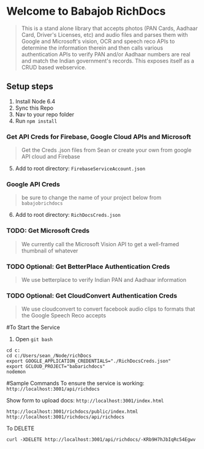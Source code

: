 # Welcome to Babajob RichDocs
> This is a stand alone library that accepts photos (PAN Cards, Aadhaar Card, Driver's Licenses, etc) and audio files and parses them with Google and Microsoft's vision, OCR and speech reco APIs to determine the information therein and then calls various authentication APIs to verify PAN and/or Aadhaar numbers are real and match the Indian government's records. 
> This exposes itself as a CRUD based webservice. 


## Setup steps
1. Install Node 6.4 
2. Sync this Repo
3. Nav to your repo folder
4. Run `npm install`

### Get API Creds for Firebase, Google Cloud APIs and Microsoft
> Get the Creds .json files from Sean or create your own from google API cloud and Firebase
5. Add to root directory: `FirebaseServiceAccount.json`

### Google API Creds 
> be sure to change the name of your project below from `babajobrichdocs`
6. Add to root directory: `RichDocsCreds.json`

### TODO: Get Microsoft Creds
> We currently call the Microsoft Vision API to get a well-framed thumbnail of whatever 

### TODO Optional: Get BetterPlace Authentication Creds
> We use betterplace to verify Indian PAN and Aadhaar information

### TODO Optional: Get CloudConvert Authentication Creds
> We use cloudconvert to convert facebook audio clips to formats that the Google Speech Reco accepts


#To Start the Service
1. Open `git bash` 
```
cd c:
cd c:/Users/sean_/Node/richDocs
export GOOGLE_APPLICATION_CREDENTIALS="./RichDocsCreds.json"
export GCLOUD_PROJECT="babarichdocs"
nodemon
```


#Sample Commands
To ensure the service is working: `http://localhost:3001/api/richdocs`

Show form to upload docs: `http://localhost:3001/index.html`
```
http://localhost:3001/richdocs/public/index.html
http://localhost:3001/richdocs/api/richdocs
```

To DELETE

```
curl -XDELETE http://localhost:3001/api/richdocs/-KRb9H7hJbIqRc54Egwv
```